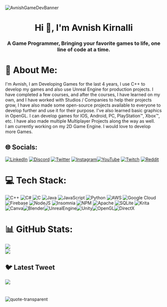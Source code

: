 ![AvnishGameDevBanner](https://user-images.githubusercontent.com/64523755/220090252-6795d816-ccb6-4b76-82aa-1f8aca9af953.png)

<h1 align="center">Hi 👋, I'm Avnish Kirnalli</h1>
<h3 align="center">A Game Programmer, Bringing your favorite games to life, one line of code at a time.</h3>

# 💫 About Me:
I'm Avnish, I am Developing Games for the last 4 years, I use C++ to develop my games and also use Unreal Engine for production projects. I have completed a few courses, and after the courses, I have learned on my own, and I have worked with Studios / Companies to help their projects grow, I have also made some open-source projects available to everyone to develop further and use it for their purpose. I've also learned basic graphics in OpenGL. I can develop games for IOS, Android, PC, PlayStation™, Xbox™, etc. I have also made multiple Multiplayer Projects along the way as well. I am currently working on my 2D Game Engine. I would love to develop more Games.


## 🌐 Socials:
[![LinkedIn](https://img.shields.io/badge/LinkedIn-%230077B5.svg?logo=linkedin&logoColor=white)](https://linkedin.com/in/AvnishGameDev) [![Discord](https://img.shields.io/badge/Discord-%237289DA.svg?logo=discord&logoColor=white)](https://discord.gg/PZeMqv2Mtq) [![Twitter](https://img.shields.io/badge/Twitter-%231DA1F2.svg?logo=Twitter&logoColor=white)](https://twitter.com/AvnishGameDev) [![Instagram](https://img.shields.io/badge/Instagram-%23E4405F.svg?logo=Instagram&logoColor=white)](https://instagram.com/AvnishGameDev)[![YouTube](https://img.shields.io/badge/YouTube-%23FF0000.svg?logo=YouTube&logoColor=white)](https://youtube.com/@https://www.youtube.com/channel/UC8UzCt9g9Ay-jPQDp2TCGkA) [![Twitch](https://img.shields.io/badge/Twitch-%239146FF.svg?logo=Twitch&logoColor=white)](https://twitch.tv/AvnishGameDev) [![Reddit](https://img.shields.io/badge/Reddit-%23FF4500.svg?logo=Reddit&logoColor=white)](https://www.reddit.com/user/AvnishPro)

# 💻 Tech Stack:
![C++](https://img.shields.io/badge/c++-%2300599C.svg?style=for-the-badge&logo=c%2B%2B&logoColor=white) ![C#](https://img.shields.io/badge/c%23-%23239120.svg?style=for-the-badge&logo=c-sharp&logoColor=white) ![C](https://img.shields.io/badge/c-%2300599C.svg?style=for-the-badge&logo=c&logoColor=white) ![Java](https://img.shields.io/badge/java-%23ED8B00.svg?style=for-the-badge&logo=java&logoColor=white) ![JavaScript](https://img.shields.io/badge/javascript-%23323330.svg?style=for-the-badge&logo=javascript&logoColor=%23F7DF1E) ![Python](https://img.shields.io/badge/python-3670A0?style=for-the-badge&logo=python&logoColor=ffdd54) ![AWS](https://img.shields.io/badge/AWS-%23FF9900.svg?style=for-the-badge&logo=amazon-aws&logoColor=white) ![Google Cloud](https://img.shields.io/badge/Google%20Cloud-%234285F4.svg?style=for-the-badge&logo=google-cloud&logoColor=white) ![Firebase](https://img.shields.io/badge/firebase-%23039BE5.svg?style=for-the-badge&logo=firebase) ![NodeJS](https://img.shields.io/badge/node.js-6DA55F?style=for-the-badge&logo=node.js&logoColor=white) ![Insomnia](https://img.shields.io/badge/Insomnia-black?style=for-the-badge&logo=insomnia&logoColor=5849BE) ![NPM](https://img.shields.io/badge/NPM-%23000000.svg?style=for-the-badge&logo=npm&logoColor=white) ![Apache](https://img.shields.io/badge/apache-%23D42029.svg?style=for-the-badge&logo=apache&logoColor=white) ![SQLite](https://img.shields.io/badge/sqlite-%2307405e.svg?style=for-the-badge&logo=sqlite&logoColor=white) ![Krita](https://img.shields.io/badge/Krita-203759?style=for-the-badge&logo=krita&logoColor=EEF37B) ![Canva](https://img.shields.io/badge/Canva-%2300C4CC.svg?style=for-the-badge&logo=Canva&logoColor=white)![Blender](https://img.shields.io/badge/Blender-EA7600.svg?style=for-the-badge&logo=blender&logoColor=white)![UnrealEngine](https://img.shields.io/badge/Unreal%20Engine-000000.svg?style=for-the-badge&logo=unrealengine&logoColor=white)![Unity](https://img.shields.io/badge/Unity-000000.svg?style=for-the-badge&logo=unity&logoColor=white)![OpenGL](https://img.shields.io/badge/OpenGL-1E90FF.svg?style=for-the-badge&logo=opengl&logoColor=white)![DirectX](https://img.shields.io/badge/DirectX-107C10.svg?style=for-the-badge&logo=directx&logoColor=white)

# 📊 GitHub Stats:
![](https://github-readme-streak-stats.herokuapp.com/?user=AvnishGameDev&theme=dark&hide_border=false)<br/>
![](https://github-readme-stats.vercel.app/api/top-langs/?username=AvnishGameDev&theme=dark&hide_border=false&include_all_commits=false&count_private=true&layout=compact)

## 🐦 Latest Tweet
[![](https://gtce.itsvg.in/api?username=AvnishGameDev&theme=github_dark)](https://github.com/VishwaGauravIn/github-twitter-card-embed)

#

![quote-transparent](https://user-images.githubusercontent.com/64523755/220112564-fd0dfd0c-7c42-43d4-a2fb-2de6a2586b69.png)

<!-- Proudly created with GPRM ( https://gprm.itsvg.in ) -->
